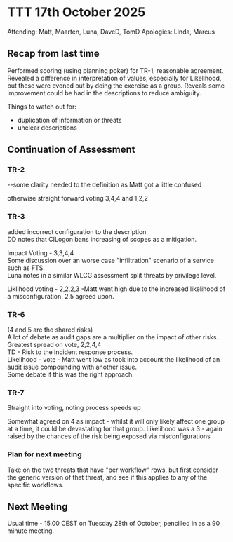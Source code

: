 # TTT 17th October 2025 

Attending: Matt, Maarten, Luna, DaveD, TomD
Apologies: Linda, Marcus


## Recap from last time
Performed scoring (using planning poker) for TR-1, reasonable agreement. Revealed a difference in interpretation of values, especially for Likelihood, but these were evened out by doing the exercise as a group. Reveals some improvement could be had in the descriptions to reduce ambiguity. 

Things to watch out for: 
* duplication of information or threats
* unclear descriptions


## Continuation of Assessment

### TR-2
--some clarity needed to the definition as Matt got a little confused

otherwise straight forward voting 3,4,4 and 1,2,2

### TR-3
added incorrect configuration to the description  
DD notes that CILogon bans increasing of scopes as a mitigation.

Impact Voting - 3,3,4,4  
Some discussion over an worse case "infiltration" scenario of a service such as FTS.  
Luna notes in a similar WLCG assessment split threats by privilege level.

Liklihood voting -  2,2,2,3
-Matt went high due to the increased likelihood of a misconfiguration. 2.5 agreed upon.

### TR-6
(4 and 5 are the shared risks)  
A lot of debate as audit gaps are a multiplier on the impact of other risks.  
Greatest spread on vote, 2,2,4,4  
TD - Risk to the incident response process.  
Likelihood - vote - Matt went low as took into account the likelihood of an audit issue compounding with another issue.  
Some debate if this was the right approach.

### TR-7
Straight into voting, noting process speeds up

Somewhat agreed on 4 as impact - whilst it will only likely affect one group at a time, it could be devastating for that group. Likelihood was a 3 - again raised by the chances of the risk being exposed via misconfigurations

### Plan for next meeting
Take on the two threats that have "per workflow" rows, but first consider the generic version of that threat, and see if this applies to any of the specific workflows.


## Next Meeting
Usual time - 15.00 CEST on Tuesday 28th of October, pencilled in as a 90 minute meeting.

